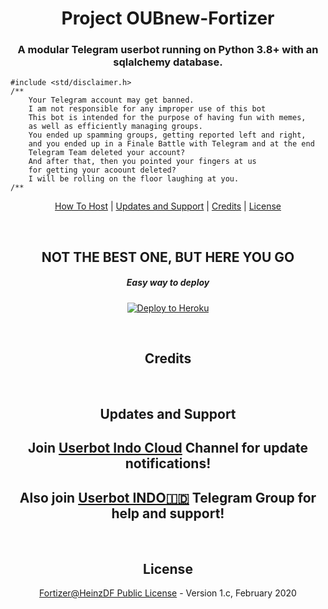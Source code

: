 <h1 align="center">Project OUBnew-Fortizer</h1>
<h3 align="center">A modular Telegram userbot running on Python 3.8+ with an sqlalchemy database.</h3>

```
#include <std/disclaimer.h>
/**
    Your Telegram account may get banned.
    I am not responsible for any improper use of this bot
    This bot is intended for the purpose of having fun with memes,
    as well as efficiently managing groups.
    You ended up spamming groups, getting reported left and right,
    and you ended up in a Finale Battle with Telegram and at the end
    Telegram Team deleted your account?
    And after that, then you pointed your fingers at us
    for getting your acoount deleted?
    I will be rolling on the floor laughing at you.
/**
```

<p align="center"><a href="#how-to-host">How To Host</a> | <a href="#updates-and-support">Updates and Support</a> | <a href="#credits">Credits</a> | <a href="#license">License</a></p>
<p align="center">&nbsp;</p>
<h2 align="center">NOT THE BEST ONE, BUT HERE YOU GO</h2>
<h5 align="center">Easy way to deploy</h5>
<p align="center"><a href="https://heroku.com/deploy?template=https://github.com/fortifying/OUBnew/tree/sql-extended"> <img src="https://i.ibb.co/DtMH414/1580320255-picsay.png" alt="Deploy to Heroku" /></a></p>
<p align="center">&nbsp;</p>
<h2 align="center">Credits</h2>
<p align="center">&nbsp;</p>
<h2 align="center">Updates and Support</h2>
<h2 align="center">Join <a href="https://t.me/userbotindocloud">Userbot Indo Cloud</a> Channel for update notifications!</h2>
<h2 align="center">Also join <a href="https://t.me/userbotindo">Userbot INDO🇮🇩</a> Telegram Group for help and support!</h2>
<p align="center">&nbsp;</p>
<h2 align="center">License</h2>
<p align="center"><a href="https://github.com/fortifying/OUBnew/blob/sql-extended/LICENSE">Fortizer@HeinzDF Public License</a> - Version 1.c, February 2020</p>
